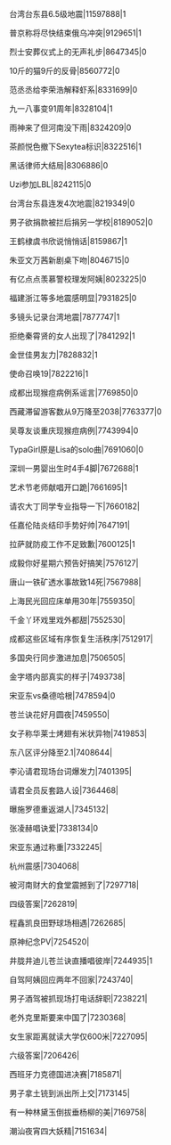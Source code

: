 台湾台东县6.5级地震|11597888|1

普京称将尽快结束俄乌冲突|9129651|1

烈士安葬仪式上的无声礼步|8647345|0

10斤的猫9斤的反骨|8560772|0

范丞丞给李荣浩解释虾系|8331699|0

九一八事变91周年|8328104|1

雨神来了但河南没下雨|8324209|0

茶颜悦色撤下Sexytea标识|8322516|1

黑话律师大结局|8306886|0

Uzi参加LBL|8242115|0

台湾台东县连发4次地震|8219349|0

男子欲捐款被拦后捐另一学校|8189052|0

王鹤棣虞书欣说悄悄话|8159867|1

朱亚文万茜新剧桌下吻|8046715|0

有亿点点羡慕警校理发阿姨|8023225|0

福建浙江等多地震感明显|7931825|0

多镜头记录台湾地震|7877747|1

拒绝秦霄贤的女人出现了|7841292|1

金世佳男友力|7828832|1

使命召唤19|7822216|1

成都出现猴痘病例系谣言|7769850|0

西藏滞留游客数从9万降至2038|7763377|0

吴尊友谈重庆现猴痘病例|7743994|0

TypaGirl原是Lisa的solo曲|7691060|0

深圳一男婴出生时4手4脚|7672688|1

艺术节老师献唱开口跪|7661695|1

请农大丁同学专业指导一下|7660182|

任嘉伦陆炎结印手势好帅|7647191|

拉萨就防疫工作不足致歉|7600125|1

成毅你好星期六预告好搞笑|7576127|

唐山一铁矿透水事故致14死|7567988|

上海民光回应床单用30年|7559350|

千金丫环戏里戏外都甜|7552530|

成都这些区域有序恢复生活秩序|7512917|

多国央行同步激进加息|7506505|

金字塔内部真实的样子|7493738|

宋亚东vs桑德哈根|7478594|0

苍兰诀花好月圆夜|7459550|

女子称华莱士烤翅有米状异物|7419853|

东八区评分降至2.1|7408644|

李沁请君现场台词爆发力|7401395|

请君全员反套路人设|7364468|

曝施罗德重返湖人|7345132|

张凌赫唱诀爱|7338134|0

宋亚东通过称重|7332245|

杭州震感|7304068|

被河南财大的食堂震撼到了|7297718|

四级答案|7262819|

程鑫凯良田野球场相遇|7262685|

原神纪念PV|7254520|

井胧井迪儿苍兰诀直播唱彼岸|7244935|1

自驾阿姨回应两年不回家|7243740|

男子酒驾被抓现场打电话辞职|7238221|

老外克里斯要来中国了|7230368|

女生家距离就读大学仅600米|7227095|

六级答案|7206426|

西班牙力克德国进决赛|7185871|

男子拿土铳到派出所上交|7173145|

有一种林黛玉倒拔垂杨柳的美|7169758|

潮汕夜宵四大妖精|7151634|

